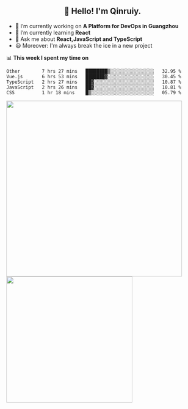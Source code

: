 <h2 align="center">👋 Hello! I'm Qinruiy.</h2>


- 🔭 I’m currently working on **A Platform for DevOps in Guangzhou**
- 🌱 I’m currently learning **React**
- 💬 Ask me about **React,JavaScript and TypeScript**
- 😃 Moreover: I'm always break the ice in a new project

📊 **This week I spent my time on**

<!--START_SECTION:waka-->
```text
Other        7 hrs 27 mins   ████████▒░░░░░░░░░░░░░░░░   32.95 % 
Vue.js       6 hrs 53 mins   ███████▓░░░░░░░░░░░░░░░░░   30.45 % 
TypeScript   2 hrs 27 mins   ██▓░░░░░░░░░░░░░░░░░░░░░░   10.87 % 
JavaScript   2 hrs 26 mins   ██▓░░░░░░░░░░░░░░░░░░░░░░   10.81 % 
CSS          1 hr 18 mins    █▒░░░░░░░░░░░░░░░░░░░░░░░   05.79 % 
```
<!--END_SECTION:waka-->

<p>
<img align="left" width="460" src="https://github-readme-stats.vercel.app/api?username=Qinruiy&custom_title=Qrinruiy's Github Stats&theme=graywhite&hide_border=true"/> <img align="left" width="330" src="https://github-readme-stats.vercel.app/api/top-langs/?username=Qinruiy&layout=compact&theme=graywhite&hide_border=true"/>
</p>
